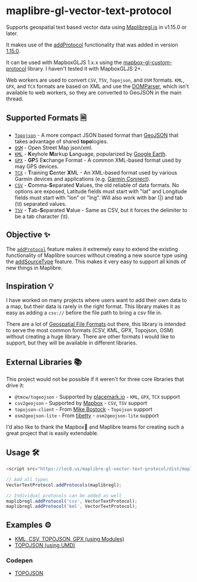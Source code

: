 # maplibre-gl-vector-text-protocol
Supports geospatial text based vector data using [Maplibregl.js](https://github.com/maplibre/maplibre-gl-js) in v1.15.0 or later.

It makes use of the [addProtocol](https://github.com/maplibre/maplibre-gl-js/pull/30) functionality that was added in version [1.15.0](https://github.com/maplibre/maplibre-gl-js/releases/tag/v1.15.0).

It can be used with MapboxGLJS 1.x.x using the [mapbox-gl-custom-protocol](https://www.github.com/jimmyrocks/mapbox-gl-custom-protocol) library. I haven't tested it with MapboxGLJS 2+.

Web workers are used to convert `CSV`, `TSV`, `Topojson`, and `OSM` formats. `KML`, `GPX`, and `TCX` formats are based on XML and use the [DOMParser](https://developer.mozilla.org/en-US/docs/Web/API/DOMParser), which isn't available to web workers, so they are converted to GeoJSON in the main thread.

## Supported Formats 🗎
* [`Topojson`](https://en.wikipedia.org/wiki/GeoJSON#TopoJSON) - A more compact JSON based format than [GeoJSON](https://en.wikipedia.org/wiki/GeoJSON) that takes advantage of shared **topo**logies.
* [`OSM`](https://wiki.openstreetmap.org/wiki/OSM_JSON) - Open Street Map json/xml.
* [`KML`](https://en.wikipedia.org/wiki/Keyhole_Markup_Language) - **K**eyhole **M**arkup **L**anguage, popularized by [Google Earth](https://en.wikipedia.org/wiki/Google_Earth).
* [`GPX`](https://en.wikipedia.org/wiki/GPS_Exchange_Format) - **GP**S E**x**change Format - A common XML-based format used by may GPS devices.
* [`TCX`](https://en.wikipedia.org/wiki/Training_Center_XML) - **T**raining **C**enter **X**ML - An XML-based format used by various Garmin devices and applications (e.g. [Garmin Connect](https://connect.garmin.com)).
* [`CSV`](https://en.wikipedia.org/wiki/Comma-separated_values) - **C**omma-**S**eparated **V**alues, the old reliable of data formats. No options are exposed, Latitude fields must start with "lat" and Longitude fields must start with "lon" or "lng". Will also work with bar (|) and tab (\t) separated values.
* [`TSV`](https://en.wikipedia.org/wiki/Tab-separated_values) - **T**ab-**S**eparated **V**alue - Same as CSV, but it forces the delimiter to be a tab character (\t).

## Objective ✨
The [`addProtocol`](https://github.com/maplibre/maplibre-gl-js/blob/492bec58c5684609af8fba81ef01e5f5a3ef0711/src/index.js#L177) feature makes it extremely easy to extend the existing functionality of Maplibre sources without creating a new source type using the [addSourceType](https://github.com/maplibre/maplibre-gl-js/blob/d375def728d23b9d443a4dcaab0fd06df912223e/src/ui/map.ts#L1583) feature. This makes it very easy to support all kinds of new things in Maplibre. 

## Inspiration 💡
I have worked on many projects where users want to add their own data to a map, but their data is rarely in the right format. This library makes it as easy as adding a `csv://` before the file path to bring a csv file in.

There are a lot of [Geospatial File Formats](https://en.wikipedia.org/wiki/GIS_file_formats#Vector) out there, this library is intended to serve the most common formats (CSV, KML, GPX, Topojson, OSM) without creating a huge library. There are other formats I would like to support, but they will be available in different libraries.

## External Libraries 📚
This project would not be possible if it weren't for three core libraries that drive it:
* `@tmcw/togeojson` - Supported by [placemark.io](https:placemark.io) - `KML`, `GPX`, `TCX` support
* `csv2geojson` - Supported by [Mapbox](https://mapbox.com) - `CSV`, `TSV` support
* `topojson-client` - From [Mike Bostock](https://github.com/mbostock) - `Topojson` support
* `osm2geojson-lite` - From [tibetty](https://github.com/tibetty/osm2geojson-lite) - `osm2geojson-lite` support

I'd also like to thank the Mapbox🚀 and Maplibre teams for creating such a great project that is easily extendable.

## Usage 🛠️

```javascript
<script src="https://loc8.us/maplibre-gl-vector-text-protocol/dist/maplibre-gl-vector-text-protocol.js"></script>

// Add all types
VectorTextProtocol.addProtocols(maplibregl);

// Individual protocols can be added as well
maplibregl.addProtocol('csv', VectorTextProtocol);
maplibregl.addProtocol('kml', VectorTextProtocol);
```

## Examples ⚙️
* [KML, CSV, TOPOJSON, GPX (using Modules)](https://loc8.us/maplibre-gl-vector-text-protocol/examples/index.html)
* [TOPOJSON (using UMD)](https://loc8.us/maplibre-gl-vector-text-protocol/examples/umd.html) 
### Codepen
* [TOPOJSON](https://codepen.io/jimmyrocks/pen/ExbPXZP)
